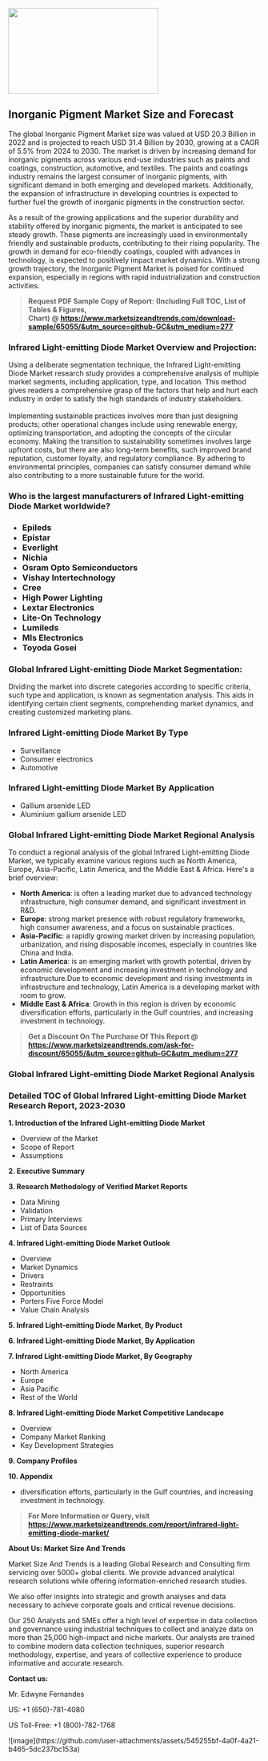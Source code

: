 <p><img class="alignnone size-medium wp-image-20088" src="https://ffe5etoiles.com/wp-content/uploads/2024/12/MST1-300x171.png" alt="" width="300" height="171" /></p><h2>Inorganic Pigment Market Size and Forecast</h2><p>The global Inorganic Pigment Market size was valued at USD 20.3 Billion in 2022 and is projected to reach USD 31.4 Billion by 2030, growing at a CAGR of 5.5% from 2024 to 2030. The market is driven by increasing demand for inorganic pigments across various end-use industries such as paints and coatings, construction, automotive, and textiles. The paints and coatings industry remains the largest consumer of inorganic pigments, with significant demand in both emerging and developed markets. Additionally, the expansion of infrastructure in developing countries is expected to further fuel the growth of inorganic pigments in the construction sector.</p><p>As a result of the growing applications and the superior durability and stability offered by inorganic pigments, the market is anticipated to see steady growth. These pigments are increasingly used in environmentally friendly and sustainable products, contributing to their rising popularity. The growth in demand for eco-friendly coatings, coupled with advances in technology, is expected to positively impact market dynamics. With a strong growth trajectory, the Inorganic Pigment Market is poised for continued expansion, especially in regions with rapid industrialization and construction activities.</p></p><blockquote id="" class=""><strong>Request PDF Sample Copy of Report: (Including Full TOC, List of Tables &amp; Figures, Chart)&nbsp;@&nbsp;<strong><a href="https://www.marketsizeandtrends.com/download-sample/65055/&utm_source=github-GC&utm_medium=277" target="_blank">https://www.marketsizeandtrends.com/download-sample/65055/&utm_source=github-GC&utm_medium=277</a></strong></strong></blockquote><h3 id="" class="">Infrared Light-emitting Diode Market&nbsp;Overview and Projection:</h3><p id="" class="">Using a deliberate segmentation technique, the Infrared Light-emitting Diode Market research study provides a comprehensive analysis of multiple market segments, including application, type, and location. This method gives readers a comprehensive grasp of the factors that help and hurt each industry in order to satisfy the high standards of industry stakeholders. <br /> <br />Implementing sustainable practices involves more than just designing products; other operational changes include using renewable energy, optimizing transportation, and adopting the concepts of the circular economy. Making the transition to sustainability sometimes involves large upfront costs, but there are also long-term benefits, such improved brand reputation, customer loyalty, and regulatory compliance. By adhering to environmental principles, companies can satisfy consumer demand while also contributing to a more sustainable future for the world.</p><h3 id="" class="">Who is the largest manufacturers of&nbsp;Infrared Light-emitting Diode Market worldwide?</h3><h3 class=""><p><ul><li>Epileds </li><li> Epistar </li><li> Everlight </li><li> Nichia </li><li> Osram Opto Semiconductors </li><li> Vishay Intertechnology </li><li> Cree </li><li> High Power Lighting </li><li> Lextar Electronics </li><li> Lite-On Technology </li><li> Lumileds </li><li> Mls Electronics </li><li> Toyoda Gosei</li></ul></p></h3><h3 id="" class="">Global&nbsp;Infrared Light-emitting Diode Market Segmentation:</h3><p id="" class="">Dividing the market into discrete categories according to specific criteria, such type and application, is known as segmentation analysis. This aids in identifying certain client segments, comprehending market dynamics, and creating customized marketing plans.</p><h3 id="" class="">Infrared Light-emitting Diode Market&nbsp;By Type</h3><p><p><ul><li>Surveillance</li><li> Consumer electronics</li><li> Automotive</p></li></ul></p></p><h3 id="" class="">Infrared Light-emitting Diode Market&nbsp;By Application</h3><p class=""><p><ul><li>Gallium arsenide LED</li><li> Aluminium gallium arsenide LED</li></ul></p></p><h3 id="" class="">Global Infrared Light-emitting Diode Market Regional Analysis</h3><p id="" class="">To conduct a regional analysis of the global Infrared Light-emitting Diode Market, we typically examine various regions such as North America, Europe, Asia-Pacific, Latin America, and the Middle East &amp; Africa. Here's a brief overview:</p><ul><li><strong>North America</strong>: is often a leading market due to advanced technology infrastructure, high consumer demand, and significant investment in R&amp;D.</li><li><strong>Europe</strong>: strong market presence with robust regulatory frameworks, high consumer awareness, and a focus on sustainable practices.</li><li><strong>Asia-Pacific</strong>: a rapidly growing market driven by increasing population, urbanization, and rising disposable incomes, especially in countries like China and India.</li><li><strong>Latin America</strong>: is an emerging market with growth potential, driven by economic development and increasing investment in technology and infrastructure.Due to economic development and rising investments in infrastructure and technology, Latin America is a developing market with room to grow.</li><li><strong>Middle East &amp; Africa</strong>: Growth in this region is driven by economic diversification efforts, particularly in the Gulf countries, and increasing investment in technology.</li></ul><blockquote id="" class=""><strong>Get a Discount On The Purchase Of This Report @ <strong><a href="https://www.marketsizeandtrends.com/ask-for-discount/65055/&utm_source=github-GC&utm_medium=277" target="_blank">https://www.marketsizeandtrends.com/ask-for-discount/65055/&utm_source=github-GC&utm_medium=277</a></strong></strong></blockquote><h3 id="" class="">Global Infrared Light-emitting Diode Market Regional Analysis</h3><h3 id="" class="">Detailed TOC of Global Infrared Light-emitting Diode Market Research Report, 2023-2030</h3><p id="" class=""><strong>1. Introduction of the Infrared Light-emitting Diode Market</strong></p><ul><li>Overview of the Market</li><li>Scope of Report</li><li>Assumptions</li></ul><p id="" class=""><strong>2. Executive Summary</strong></p><p id="" class=""><strong>3. Research Methodology of Verified Market Reports</strong></p><ul><li>Data Mining</li><li>Validation</li><li>Primary Interviews</li><li>List of Data Sources</li></ul><p id="" class=""><strong>4. Infrared Light-emitting Diode Market Outlook</strong></p><ul><li>Overview</li><li>Market Dynamics</li><li>Drivers</li><li>Restraints</li><li>Opportunities</li><li>Porters Five Force Model</li><li>Value Chain Analysis</li></ul><p id="" class=""><strong>5. Infrared Light-emitting Diode Market, By Product</strong></p><p id="" class=""><strong>6. Infrared Light-emitting Diode Market, By Application</strong></p><p id="" class=""><strong>7. Infrared Light-emitting Diode Market, By Geography</strong></p><ul><li>North America</li><li>Europe</li><li>Asia Pacific</li><li>Rest of the World</li></ul><p id="" class=""><strong>8. Infrared Light-emitting Diode Market Competitive Landscape</strong></p><ul><li>Overview</li><li>Company Market Ranking</li><li>Key Development Strategies</li></ul><p id="" class=""><strong>9. Company Profiles</strong></p><p id="" class=""><strong>10. Appendix</strong></p><ul><li>diversification efforts, particularly in the Gulf countries, and increasing investment in technology.</li></ul><blockquote id="" class=""><strong>For More Information or Query, visit <strong><strong><a href="https://www.marketsizeandtrends.com/report/infrared-light-emitting-diode-market/" target="_blank">https://www.marketsizeandtrends.com/report/infrared-light-emitting-diode-market/</a></strong></strong></strong></blockquote><p id="" class=""><strong>About Us: Market Size And Trends</strong></p><p id="" class="">Market Size And Trends is a leading Global Research and Consulting firm servicing over 5000+ global clients. We provide advanced analytical research solutions while offering information-enriched research studies.</p><p id="" class="">We also offer insights into strategic and growth analyses and data necessary to achieve corporate goals and critical revenue decisions.</p><p id="" class="">Our 250 Analysts and SMEs offer a high level of expertise in data collection and governance using industrial techniques to collect and analyze data on more than 25,000 high-impact and niche markets. Our analysts are trained to combine modern data collection techniques, superior research methodology, expertise, and years of collective experience to produce informative and accurate research.</p><p id="" class=""><strong>Contact us:</strong></p><p id="" class="">Mr. Edwyne Fernandes</p><p id="" class="">US: +1 (650)-781-4080</p><p id="" class="">US Toll-Free: +1 (800)-782-1768</p>
![image](https://github.com/user-attachments/assets/545255bf-4a0f-4a21-b465-5dc237bc153a)
